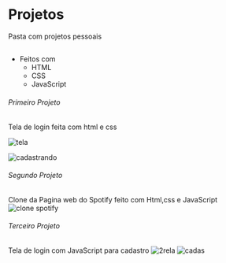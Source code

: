 # Projetos
Pasta com projetos pessoais 
##

- Feitos com
  - HTML 
  - CSS
  - JavaScript


###### Primeiro Projeto 

Tela de login feita com html e css

![tela](https://github.com/user-attachments/assets/4668fc27-a7f6-44f3-bc0f-adeaa47e26e1)

![cadastrando](https://github.com/user-attachments/assets/f52281d5-2015-47e5-ad62-4d0ddeb44f5f)




###### Segundo Projeto 



Clone da Pagina web do Spotify
feito com Html,css e JavaScript
![clone spotify](https://github.com/user-attachments/assets/285568fe-10a8-4da1-80eb-34de50107c50)


###### Terceiro Projeto 
Tela de login com JavaScript para cadastro
![2rela](https://github.com/user-attachments/assets/617aea75-afa5-4d8d-af69-ca1a35f1429f)
![cadas](https://github.com/user-attachments/assets/17e89c7e-421d-4336-9802-cad43025adec)



